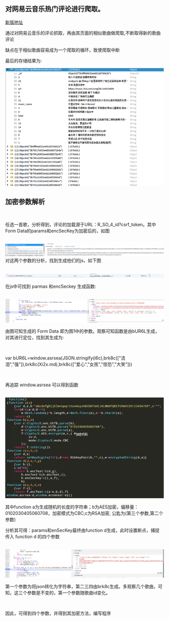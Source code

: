 <h2>对网易云音乐热门评论进行爬取。</h2>
<p><a href="https://github.com/fsickle/netease_spider">新版地址</a></p>
<p>通过对网易云音乐的评论抓取，再由其页面的相似歌曲做爬取,不断取得新的歌曲评论</p>
<p>缺点在于相似歌曲容易成为一个爬取的循环，致使爬取中断</p>
<p>最后的存储结果为:</P>
<img src="png/6.png">
<h2>加密参数解析</h2></br>
<p>任选一首歌，分析得到，评论的加载源于URL：R_SO_4_id?csrf_token。其中Form Data的params和encSecKey为加密后的，如图</p></br>
<img src="png/1.png"
<p>对这两个参数的分析，找到生成他们的js，如下图</p></br>
<img src="png/2.png">
<p>在js中可找到 parmas 和encSeckey 生成函数:</p></br>
<img src="png/3.png">
<p>由图可知生成的 Form Data 即为图1中的参数。观察可知函数是由bUR6L生成，对其进行定位，找到其生成为:</p></br>
<p>var bUR6L=window.asrsea(JSON.stringify(i6c),brk8c(["流泪","强"]),brk8c(Xi2x.md),brk8c(["爱心","女孩","惊恐","大笑"]))</p></br>
<p>再追踪 window.asrsea 可以得到函数</p></br>
<img src="png/4.png">
<p>其中function a为生成随机的长度的字符串；b为AES加密，偏移量：0102030405060708，加密模式为CBC;c为RSA加密, 公匙为(第三个参数,第二个参数)</p>
<p>分析其可得：params和enSecKey最终由function d生成，此时设置断点，捕捉传入 function d 的四个参数</p></br>
<img src="png/5.png">
<p>第一个参数为将json转化为字符串，第二三四由brk8c生成。多观察几个歌曲，可知，这三个参数是不变的，第一个参数随歌曲id变化。</p></br>
<p>因此，可得到四个参数，并得到其加密方法，编写程序</p></br>
<p></p></br>